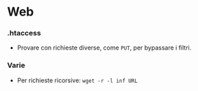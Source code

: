 # Web

### .htaccess

- Provare con richieste diverse, come `PUT`, per bypassare i filtri.

### Varie

- Per richieste ricorsive: `wget -r -l inf URL`
